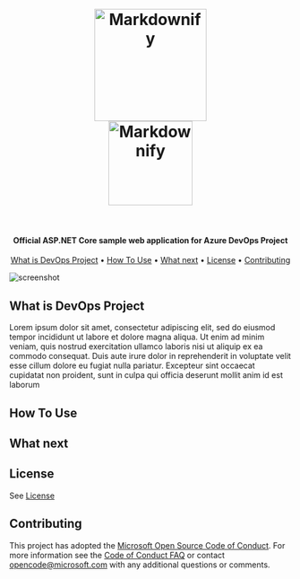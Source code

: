 <h1 align="center">
  <br>
  <a href="https://portal.azure.com/#create/Microsoft.AzureProject"><img src="https://raw.githubusercontent.com/imalokagrawal/devops-readme/master/images/logo.png" alt="Markdownify" width="200"></a>
  
  <br>
  <a href="https://portal.azure.com/#create/Microsoft.AzureProject"><img src="https://raw.githubusercontent.com/imalokagrawal/devops-readme/master/images/try-button.png" alt="Markdownify" width="150"></a>
  <br>
  <br>
</h1>

<h4 align="center">Official ASP.NET Core sample web application for Azure DevOps Project</h4>

<p align="center">
  <a href="#what-is-devops-project">What is DevOps Project</a> •
  <a href="#how-to-use">How To Use</a> •
  <a href="#what-next">What next</a> •
  <a href="#license">License</a> •
  <a href="#contributing">Contributing</a>
</p>


![screenshot](https://raw.githubusercontent.com/imalokagrawal/devops-readme/master/images/azure-dev-ops.gif)


## What is DevOps Project

Lorem ipsum dolor sit amet, consectetur adipiscing elit, sed do eiusmod tempor incididunt ut labore et dolore magna aliqua. Ut enim ad minim veniam, quis nostrud exercitation ullamco laboris nisi ut aliquip ex ea commodo consequat. Duis aute irure dolor in reprehenderit in voluptate velit esse cillum dolore eu fugiat nulla pariatur. Excepteur sint occaecat cupidatat non proident, sunt in culpa qui officia deserunt mollit anim id est laborum


## How To Use


## What next


## License

See [License](#)

## Contributing

This project has adopted the [Microsoft Open Source Code of Conduct](https://opensource.microsoft.com/codeofconduct/). For more information see the [Code of Conduct FAQ](https://opensource.microsoft.com/codeofconduct/faq/) or contact [opencode@microsoft.com](mailto:opencode@microsoft.com) with any additional questions or comments.


